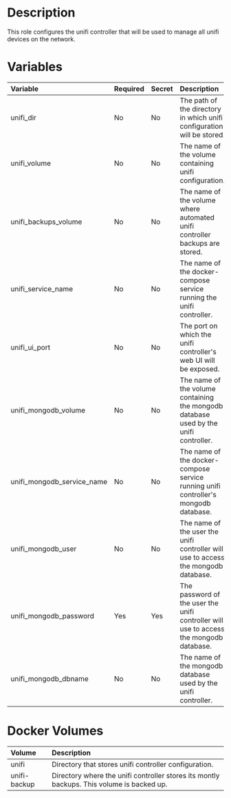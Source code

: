 # Description

This role configures the unifi controller that will be used to manage all unifi devices on the network.

# Variables

| Variable                   | Required | Secret | Description                                                                            | Default                            |
|:---------------------------|:---------|:-------|:---------------------------------------------------------------------------------------|:-----------------------------------|
| unifi_dir                  | No       | No     | The path of the directory in which unifi configuration will be stored.                 | "`{{ docker_compose_dir }}`/unifi" |
| unifi_volume               | No       | No     | The name of the volume containing unifi configuration.                                 | unifi                              |
| unifi_backups_volume       | No       | No     | The name of the volume where automated unifi controller backups are stored.            | unifi-backup                       |
| unifi_service_name         | No       | No     | The name of the docker-compose service running the unifi controller.                   | unifi                              |
| unifi_ui_port              | No       | No     | The port on which the unifi controller's web UI will be exposed.                       | 8443                               |
| unifi_mongodb_volume       | No       | No     | The name of the volume containing the mongodb database used by the unifi controller.   | unifi-db                           |
| unifi_mongodb_service_name | No       | No     | The name of the docker-compose service running unifi controller's mongodb database.    | unifi-db                           |
| unifi_mongodb_user         | No       | No     | The name of the user the unifi controller will use to access the mongodb database.     | unifi                              |
| unifi_mongodb_password     | Yes      | Yes    | The password of the user the unifi controller will use to access the mongodb database. |                                    |
| unifi_mongodb_dbname       | No       | No     | The name of the mongodb database used by the unifi controller.                         | unifi-db                           |

# Docker Volumes

 | Volume       | Description                                                                                |
|:-------------|:-------------------------------------------------------------------------------------------|
 | unifi        | Directory that stores unifi controller configuration.                                      |
 | unifi-backup | Directory where the unifi controller stores its montly backups.  This volume is backed up. |
